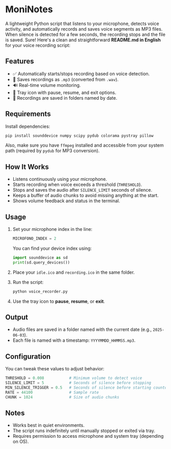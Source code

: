 # MoniNotes
A lightweight Python script that listens to your microphone, detects voice activity, and automatically records and saves voice segments as MP3 files. When silence is detected for a few seconds, the recording stops and the file is saved.
Sure! Here's a clean and straightforward **README.md in English** for your voice recording script:

## Features

* ✅ Automatically starts/stops recording based on voice detection.
* 💾 Saves recordings as `.mp3` (converted from `.wav`).
* 🔊 Real-time volume monitoring.
* 🛑 Tray icon with pause, resume, and exit options.
* 📁 Recordings are saved in folders named by date.

## Requirements

Install dependencies:

```bash
pip install sounddevice numpy scipy pydub colorama pystray pillow
```

Also, make sure you have `ffmpeg` installed and accessible from your system path (required by `pydub` for MP3 conversion).

## How It Works

* Listens continuously using your microphone.
* Starts recording when voice exceeds a threshold (`THRESHOLD`).
* Stops and saves the audio after `SILENCE_LIMIT` seconds of silence.
* Keeps a buffer of audio chunks to avoid missing anything at the start.
* Shows volume feedback and status in the terminal.

## Usage

1. Set your microphone index in the line:

   ```python
   MICROFONO_INDEX = 2
   ```

   You can find your device index using:

   ```python
   import sounddevice as sd
   print(sd.query_devices())
   ```

2. Place your `idle.ico` and `recording.ico` in the same folder.

3. Run the script:

   ```bash
   python voice_recorder.py
   ```

4. Use the tray icon to **pause**, **resume**, or **exit**.

## Output

* Audio files are saved in a folder named with the current date (e.g., `2025-06-03`).
* Each file is named with a timestamp: `YYYYMMDD_HHMMSS.mp3`.

## Configuration

You can tweak these values to adjust behavior:

```python
THRESHOLD = 0.008           # Minimum volume to detect voice
SILENCE_LIMIT = 5           # Seconds of silence before stopping
MIN_SILENCE_TRIGGER = 0.5   # Seconds of silence before starting countdown
RATE = 44100                # Sample rate
CHUNK = 1024                # Size of audio chunks
```

## Notes

* Works best in quiet environments.
* The script runs indefinitely until manually stopped or exited via tray.
* Requires permission to access microphone and system tray (depending on OS).
